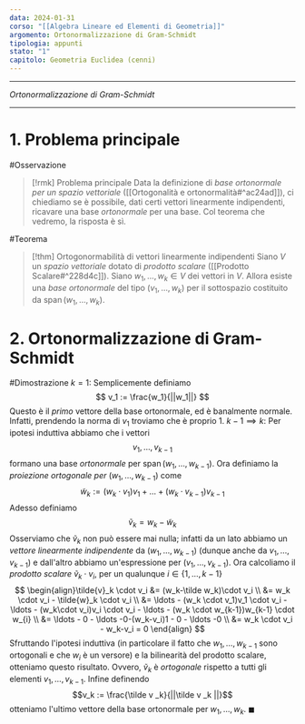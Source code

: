 ```yaml
---
data: 2024-01-31
corso: "[[Algebra Lineare ed Elementi di Geometria]]"
argomento: Ortonormalizzazione di Gram-Schmidt
tipologia: appunti
stato: "1"
capitolo: Geometria Euclidea (cenni)
---
```

- - -
*Ortonormalizzazione di Gram-Schmidt*
- - -
# 1. Problema principale
#Osservazione 
> [!rmk] Problema principale
> Data la definizione di *base ortonormale per un spazio vettoriale* ([[Ortogonalità e ortonormalità#^ac24ad]]), ci chiediamo se è possibile, dati certi vettori linearmente indipendenti, ricavare una base *ortonormale* per una base. Col teorema che vedremo, la risposta è sì.

#Teorema 
> [!thm] Ortogonormabilità di vettori linearmente indipendenti
> Siano $V$ un *spazio vettoriale* dotato di *prodotto scalare* ([[Prodotto Scalare#^228d4c]]). Siano $w_1, \ldots, w_k \in V$ dei vettori in $V$.
> Allora esiste una *base ortonormale* del tipo $(v_1, \ldots, w_k)$ per il sottospazio costituito da $\operatorname{span}(w_1, \ldots, w_k)$.

# 2. Ortonormalizzazione di Gram-Schmidt
#Dimostrazione 
$k=1$: Semplicemente definiamo
$$
v_1 := \frac{w_1}{||w_1||}
$$
Questo è il *primo* vettore della base ortonormale, ed è banalmente normale. Infatti, prendendo la norma di $v_1$ troviamo che è proprio $1$.
$k-1 \implies k:$ Per ipotesi induttiva abbiamo che i vettori
$$
v_1, \ldots, v_{k-1}
$$
formano una base *ortonormale* per $\operatorname{span}(w_1, \ldots, w_{k-1})$.
Ora definiamo la *proiezione ortogonale per* $(w_1,\ldots, w_{k-1})$ come
$$
\tilde{w}_k := (w_k \cdot v_1)v_1 + \ldots + (w_k \cdot v_{k-1})v_{k-1}
$$
Adesso definiamo
$$ 
\tilde{v}_k = w_k - \tilde{w}_k
$$
Osserviamo che $\tilde{v}_k$ non può essere mai nulla; infatti da un lato abbiamo un *vettore linearmente indipendente* da $(w_1, \ldots, w_{k-1})$ (dunque anche da $v_1, \ldots, v_{k-1}$) e dall'altro abbiamo un'espressione per $(v_1, \ldots, v_{k-1})$.
Ora calcoliamo il *prodotto scalare* $\tilde{v}_k \cdot v_i$, per un qualunque $i \in \{1, \ldots, k-1\}$
$$
\begin{align}\tilde{v}_k \cdot v_i &= (w_k-\tilde w_k)\cdot v_i \\ &= w_k \cdot v_i - \tilde{w}_k \cdot v_i \\ &= \ldots - (w_k \cdot v_1)v_1 \cdot v_i - \ldots - (w_k\cdot v_i)v_i \cdot v_i - \ldots - (w_k \cdot w_{k-1})w_{k-1} \cdot w_{i} \\ &= \ldots - 0 -  \ldots -0-(w_k-v_i)1 - 0 - \ldots -0 \\ &= w_k \cdot v_i - w_k-v_i = 0  \end{align}
$$
Sfruttando l'ipotesi induttiva (in particolare il fatto che $w_1, \ldots, w_{k-1}$ sono ortogonali e che $w_i$ è un versore) e la bilinearità del prodotto scalare, otteniamo questo risultato. Ovvero, $\tilde{v}_k$ è *ortogonale* rispetto a tutti gli elementi $v_1, \ldots, v_{k-1}$.
Infine definendo
$$v_k := \frac{\tilde v _k}{||\tilde v _k ||}$$
otteniamo l'ultimo vettore della base ortonormale per $w_1, \ldots, w_k$. $\blacksquare$